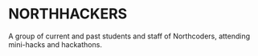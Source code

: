# NORTHHACKERS

A group of current and past students and staff of Northcoders, attending mini-hacks and hackathons.
